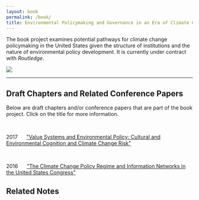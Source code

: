 ```yaml
---
layout: book
permalink: /book/
title: Environmental Policymaking and Governance in an Era of Climate Change
---
```



The book project examines potential pathways for climate change policymaking in the United States given the structure of institutions and the nature of environmental policy development. It is currently under contract with _Routledge_. 

<img src="{{ site.url }}/images/system.jpg">

<hr class="separator">

## Draft Chapters and Related Conference Papers

Below are draft chapters and/or conference papers that are part of the book project. Click on the title for more information. 

<br />
<p>2017&nbsp;&nbsp;&nbsp;&nbsp;<i class="fa fa-file-o"></i>&nbsp;&nbsp;<a href="{{ site.url}}/research/mpsa2017.html">"Value Systems and Environmental Policy: Cultural and Environmental Cognition and Climate Change Risk"</a></p>

<br />
<p>2016&nbsp;&nbsp;&nbsp;&nbsp;<i class="fa fa-file-o"></i>&nbsp;&nbsp;<a href="{{ site.url}}/research/nowlinMPSA2016.html">"The Climate Change Policy Regime and Information Networks in the United States Congress"</a></p>


## Related Notes 
